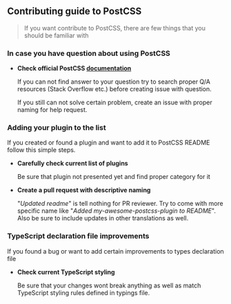 ## Contributing guide to PostCSS

> If you want contribute to PostCSS, there are few things that you should be familiar with

### In case you have question about using PostCSS

- **Check official PostCSS [documentation]()**

    If you can not find answer to your question try to search proper Q/A resources (Stack Overflow etc.) before creating issue with question.

    If you still can not solve certain problem, create an issue with proper naming for help request.


### Adding your plugin to the list

If you created or found a plugin and want to add it to PostCSS README follow this simple steps.

- **Carefully check current list of plugins**

    Be sure that plugin not presented yet and find proper category for it

- **Create a pull request with descriptive naming**

    "*Updated readme*" is tell nothing for PR reviewer. Try to come with more specific name like
    "*Added my-awesome-postcss-plugin to README*". Also be sure to include updates in other translations as well.


### TypeScript declaration file improvements

If you found a bug or want to add certain improvements to types declaration file

- **Check current TypeScript styling**

    Be sure that your changes wont break anything as well as match TypeScript styling rules defined in typings file.
